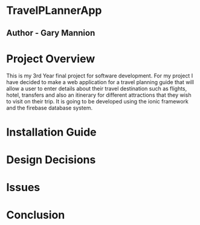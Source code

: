 # TravelPLannerApp

## Author - Gary Mannion

# Project Overview
This is my 3rd Year final project for software development. For my project I have decided to make a web application for a travel planning guide that will allow a user to enter details about their travel destination such as flights, hotel, transfers and also an itinerary for different attractions that they wish to visit on their trip. It is going to be developed using the ionic framework and the firebase database system.

# Installation Guide

# Design Decisions

# Issues

# Conclusion
